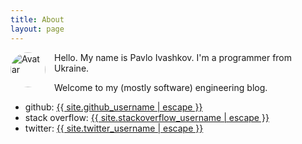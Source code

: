 ```yaml
---
title: About
layout: page
---
```


<style>
img.avatar {
  width: 4em;
  height: 4em;
  border-radius: 2em;
  float: left;
  margin-right: 1em;
}
</style>

<p>
  <a href="{{ site.baseurl }}/assets/img/paiv.jpg" title="Avatar image">
    <img class="avatar" src="{{ site.baseurl }}/assets/img/paiv.jpg" alt="Avatar" />
  </a>
</p>

<p>
  Hello. My name is Pavlo Ivashkov. I'm a programmer from Ukraine.
</p>

<p>
  Welcome to my (mostly software) engineering blog.
</p>

<ul>
  <li>github:
    <a href="https://github.com/{{ site.github_username }}">{{ site.github_username | escape }}</a>
  </li>
  <li>stack overflow:
    <a href="https://stackoverflow.com/story/{{ site.stackoverflow_username }}">{{ site.stackoverflow_username | escape }}</a>
  </li>
  <li>twitter:
    <a href="https://twitter.com/{{ site.twitter_username }}">{{ site.twitter_username | escape }}</a>
  </li>
</ul>
